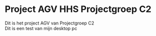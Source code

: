 # Project AGV HHS Projectgroep C2
Dit is het project AGV van Projectgroep C2	
Dit is een test van mijn desktop pc